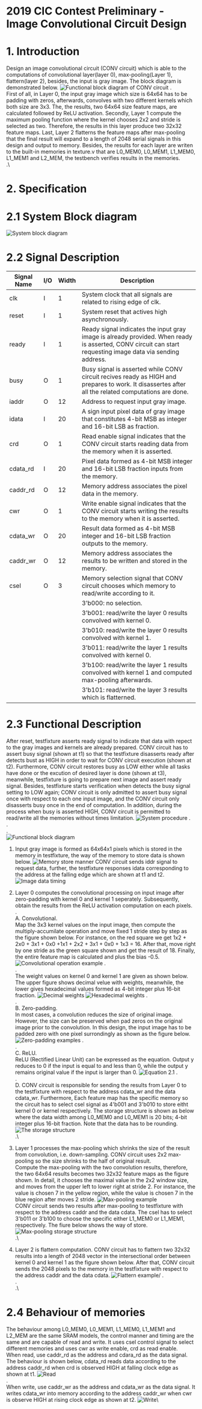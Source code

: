 # 2019 CIC Contest Preliminary - Image Convolutional Circuit Design

# **1. Introduction**

Design an image convolutional circuit (CONV circuit) which is able to the computations of convolutional layer(layer 0), max-pooling(Layer 1), flattern(layer 2), besides, the input is gray image. The block diagram is demonstrated below.
![Functional block diagram of CONV circuit](https://github.com/nietzhuang/2019-CIC-Contest---Image-Convolutional-Circuit-Design/blob/master/pics/Figure1.png)
.\
First of all, in Layer 0, the input gray image which size is 64x64 has to be padding with zeros, afterwards, convolves with two different kernels which both size are 3x3. The, the results, two 64x64 size feature maps, are calculated followed by ReLU activation.
Secondly, Layer 1 compute the maximum pooling function where the kernel chooses 2x2 and stride is selected as two. Therefore, the results in this layer produce two 32x32 feature maps.
Last, Layer 2 flatterns the feature maps after max-pooling that the final result will expand to a length of 2048 serial signals in this design and output to memory.
Besides, the results for each layer are writen to the built-in memories in texture.v that are L0_MEM0, L0_MEM1, L1_MEM0, L1_MEM1 and L2_MEM, the testbench verifies results in the memories.\
.\
# **2. Specification**
# 2.1 System Block diagram
![System block diagram](https://github.com/nietzhuang/2019-CIC-Contest---Image-Convolutional-Circuit-Design/blob/master/pics/Figure2.1.png)

# 2.2 Signal Description
| Signal Name | I/O | Width | Description 																 |
|-------------|-----|-------|----------------------------------------------------------------------------|
|	  clk	  |  I  |   1   | System clock that all signals are related to rising edge of clk.       	 |	  
|    reset    |  I  |   1   | System reset that actives high asynchronously. 							 | 
|    ready    |  I  |   1   | Ready signal indicates the input gray image is already provided. When ready is asserted, CONV circuit can start requesting image data via sending address. |
|	 busy     |  O  |   1   | Busy signal is asserted while CONV circuit recives ready as HIGH and prepares to work. It disassertes after all the related computations are done. |
|	 iaddr    |  O  |  12   | Address to request input gray image. 										 |
|    idata    |  I  |  20   | A sign input pixel data of gray image that constitutes 4-bit MSB as integer and 16-bit LSB as fraction. |
|     crd     |  O  |   1   | Read enable signal indicates that the CONV circuit starts reading data from the memory when it is asserted. |
|   cdata_rd  |  I  |  20   | Pixel data formed as 4-bit MSB integer and 16-bit LSB fraction inputs from the memory. |
|   caddr_rd  |  O  |  12   | Memory address associates the pixel data in the memory. |
|     cwr     |  O  |   1   | Write enable signal indicates that the CONV circuit starts writing the results to the memory when it is asserted. |
|	cdata_wr  |  O	|  20   | Result data formed as 4-bit MSB integer and 16-bit LSB fraction outputs to the memory. |		 
|   caddr_wr  |  O  |  12   | Memory address associates the results to be written and stored in the memory. |
|     csel    |  O  |   3   | Memory selection signal that CONV circuit chooses which memory to read/write according to it.
|			  |     |       | 3'b000: no selection.
|             |     |       | 3'b001: read/write the layer 0 results convolved with kernel 0.
|             |     |       | 3'b010: read/write the layer 0 results convolved with kernel 1.
|             |     |       | 3'b011: read/write the layer 1 results convolved with kernel 0.
|             |     |       | 3'b100: read/write the layer 1 results convolved with kernel 1 and computed max-pooling afterwards.
|             |     |       | 3'b101: read/write the layer 3 results which is flatterned. |

# 2.3 Functional Description
After reset, testfixture asserts ready signal to indicate that data with repect to the gray images and kernels are already prepared. CONV circuit has to assert busy signal (shown at t1) so that the testfixture disasserts ready after detects bust as HIGH in order to wait for CONV circuit execution (shown at t2).
Furthermore, CONV circuit restores busy as LOW either while all tasks have done or the excution of desired layer is done (shown at t3), meanwhile, testfixture is going to prepare next image and assert ready signal. Besides, testfixture starts verification when detects the busy signal setting to LOW again; CONV circuit is only admitted to assert busy signal once with respect to each one input image, and the CONV circuit only disasserts busy once in the end of computation. In addition, during the process when busy is asserted HIGH, CONV circuit is permitted to read/write all the memories without times limitation.
![System procedure](https://github.com/nietzhuang/2019-CIC-Contest---Image-Convolutional-Circuit-Design/blob/master/pics/Figure2.3.1.png)
.\
.\
.\
![Functional block diagram](https://github.com/nietzhuang/2019-CIC-Contest---Image-Convolutional-Circuit-Design/blob/master/pics/Figure2.3.2.png)
1. Input gray image is formed as 64x64x1 pixels which is stored in the memory in testfixture, the way of the memory to store data is shown below.
![Memory store manner](https://github.com/nietzhuang/2019-CIC-Contest---Image-Convolutional-Circuit-Design/blob/master/pics/Figure2.3.3.png)
CONV circuit sends iddr signal to request data, further, the testfixture responses idata corresponding to the address at the falling edge which are shown at t1 and t2.
![Image data timing](https://github.com/nietzhuang/2019-CIC-Contest---Image-Convolutional-Circuit-Design/blob/master/pics/Figure2.3.4.png)

2. Layer 0 computes the convolutional processing on input image after zero-padding with kernel 0 and kernel 1 seperately. Subsequently, obtain the results from the ReLU activation computation on each pixels.\
.\
	A. Convolutional.\
		Map the 3x3 kernel values on the input image, then compute the multiply-accumilate operation and move fixed 1 stride step by step as the figure shown below. For instance, on the red square we get 1x2 + 2x0 + 3x1 + 0x0 +1x1 + 2x2 + 3x1 + 0x0 + 1x3 = 16. After that, move right by one stride as the green square shown and get the result of 18. Finally, the entire feature map is calculated and plus the bias -0.5.
![Convolutional operation example](https://github.com/nietzhuang/2019-CIC-Contest---Image-Convolutional-Circuit-Design/blob/master/pics/Figure2.3.5.png)
.\
.\
		The weight values on kernel 0 and kernel 1 are given as shown below. The upper figure shows decimal velue with weights, meanwhile, the lower gives hexadecimal values formed as 4-bit integer plus 16-bit fraction. 
![Decimal weights](https://github.com/nietzhuang/2019-CIC-Contest---Image-Convolutional-Circuit-Design/blob/master/pics/Figure2.3.6.png)
![Hexadecimal weights](https://github.com/nietzhuang/2019-CIC-Contest---Image-Convolutional-Circuit-Design/blob/master/pics/Figure2.3.7.png)
.\
.\
	B. Zero-padding.\
		In most cases, a convolution reduces the size of original image. However, the size can be preserved when pad zeros on the original image prior to the convolution. In this design, the input image has to be padded zero with one pixel surrondingly as shown as the figure below.
![Zero-padding examples](https://github.com/nietzhuang/2019-CIC-Contest---Image-Convolutional-Circuit-Design/blob/master/pics/Figure2.3.8.png)
.\
.\
	C. ReLU.\
		ReLU (Rectified Linear Unit) can be expressed as the equation. Output y reduces to 0 if the input is equal to and less than 0, while the output y remains original value if the input is larger than 0.
![Equation 2.1](https://github.com/nietzhuang/2019-CIC-Contest---Image-Convolutional-Circuit-Design/blob/master/pics/Equation2.1.png)
.\
.\
	D. 
		CONV circuit is responsible for sending the results from Layer 0 to the testfixture with respect to the address cdata_wr and the data cdata_wr. Furthermore, Each feature map has the specific memory so the circuit has to select csel signal as 4'b001 and 3'b010 to store eitht kernel 0 or kernel respectively. The storage structure is shown as below where the data width among L0_MEM0 and L0_MEM1 is 20 bits; 4-bit integer plus 16-bit fraction. Note that the data has to be rounding. 
![The storage structure](https://github.com/nietzhuang/2019-CIC-Contest---Image-Convolutional-Circuit-Design/blob/master/pics/Figure2.3.9.png)\
.\
3. Layer 1 processes the max-pooling which shrinks the size of the result from convolution, i.e. down-sampling. CONV circuit uses 2x2 max-pooling so the size shrinks to the half of original result.\
Compute the max-pooling with the two convolution results, therefore, the two 64x64 results becomes two 32x32 feature maps as the figure shown. In detail, it chooses the maximal value in the 2x2 window size, and moves from the upper left to lower right at stride 2. For instance, the value is chosen 7 in the yellow region, while the value is chosen 7 in the blue region after moves 2 stride.
![Max-pooling example](https://github.com/nietzhuang/2019-CIC-Contest---Image-Convolutional-Circuit-Design/blob/master/pics/Figure2.3.10.png)
\
CONV circuit sends two results after max-pooling to testfixture with respect to the address caddr and the data cdata. The csel has to select 3'b011 or 3'b100 to choose the specific either L1_MEM0 or L1_MEM1, respectively. The fiure below shows the way of store.
![Max-pooling storage structure](https://github.com/nietzhuang/2019-CIC-Contest---Image-Convolutional-Circuit-Design/blob/master/pics/Figure2.3.11.png)
\
.\
4. Layer 2 is flattern computation. CONV circuit has to flattern two 32x32 results into a length of 2048 vector in the intersectional order between kernel 0 and kernel 1 as the figure shown below. After that, CONV circuit sends the 2048 pixels to the memory in the testfixture with respect to the address caddr and the data cdata.
![Flattern example](https://github.com/nietzhuang/2019-CIC-Contest---Image-Convolutional-Circuit-Design/blob/master/pics/Figure2.3.12.png)/
.\
.\
.\
# 2.4 Behaviour of memories
The behaviour among L0_MEM0, L0_MEM1, L1_MEM0, L1_MEM1 and L2_MEM are the same SRAM models, the control manner and timing are the same and are capable of read and write. It uses csel control signal to select different memories and uses cwr as write enable, crd as read enable.\
When read, use caddr_rd as the address and cdara_rd as the data signal. The behaviour is shown below, cdata_rd reads data according to the address caddr_rd when crd is observed HIGH at falling clock edge as shown at t1.
![Read](https://github.com/nietzhuang/2019-CIC-Contest---Image-Convolutional-Circuit-Design/blob/master/pics/Figure2.4.1.png)\
.\
When write, use caddr_wr as the address and cdata_wr as the data signal. It writes cdata_wr into memory according to the address caddr_wr when cwr is observe HIGH at rising clock edge as shown at t2.
![Write](https://github.com/nietzhuang/2019-CIC-Contest---Image-Convolutional-Circuit-Design/blob/master/pics/Figure2.4.2.png)\



